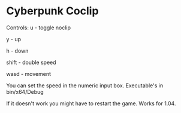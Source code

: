 # Cyberpunk Coclip

Controls:
u - toggle noclip

y - up

h - down

shift - double speed

wasd - movement

You can set the speed in the numeric input box.
Executable's in bin/x64/Debug

If it doesn't work you might have to restart the game. Works for 1.04.
